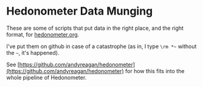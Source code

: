 Hedonometer Data Munging
==

These are some of scripts that put data in the right place, and the right format, for [hedonometer.org](http://hedonometer.org).

I've put them on github in case of a catastrophe (as in, I type `\rm *~` without the `~`, it's happened).

See [https://github.com/andyreagan/hedonometer](https://github.com/andyreagan/hedonometer) for how this fits into the whole pipeline of Hedonometer.
